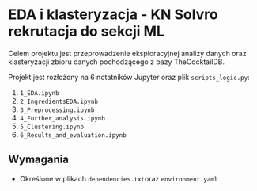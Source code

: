 # EDA i klasteryzacja - KN Solvro rekrutacja do sekcji ML
Celem projektu jest przeprowadzenie eksploracyjnej analizy danych oraz klasteryzacji zbioru danych pochodzącego z bazy TheCocktailDB. 

Projekt jest rozłożony na 6 notatników Jupyter oraz plik `scripts_logic.py`:
1. `1_EDA.ipynb`
2. `2_IngredientsEDA.ipynb`
3. `3_Preprocessing.ipynb`
4. `4_Further_analysis.ipynb`
5. `5_Clustering.ipynb`
6. `6_Results_and_evaluation.ipynb`

## Wymagania
- Określone w plikach `dependencies.txt`oraz `environment.yaml`